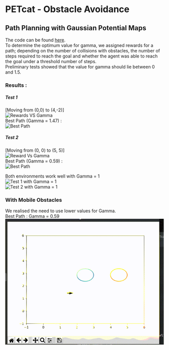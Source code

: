 # PETcat - Obstacle Avoidance

## Path Planning with Gaussian Potential Maps
The code can be found <a href = "/obs-avd">here</a>.</br>
To determine the optimum value for gamma, we assigned rewards for a path; depending on the number of collisions with obstacles, the number of steps required to reach the goal and whether the agent was able to reach the goal under a threshold number of steps.</br>
Preliminary tests showed that the value for gamma should lie between 0 and 1.5.</br>
### Results :
##### Test 1 
[Moving from (0,0) to (4,-2)]</br>
![Rewards VS Gamma](obs-avd/RewardsVsGamma1.png)</br>
  Best Path (Gamma = 1.47) : </br>
![Best Path](obs-avd/BestPath1.png)</br>

##### Test 2
[Moving from (0, 0) to (5, 5)] </br>
![Reward Vs Gamma](obs-avd/RvsG2.png)</br>
  Best Path (Gamma = 0.59) : </br>
![Best Path](obs-avd/BestPath2.png)</br>

Both environments work well with Gamma = 1 </br>
![Test 1 with Gamma = 1](obs-avd/T1_Gas1.png)</br>
![Test 2 with Gamma = 1](obs-avd/T2_Gas1.png)</br>

### With Mobile Obstacles
We realised the need to use lower values for Gamma.</br>
Best Path : Gamma = 0.59</br>
![Results with Gamma = 0.59](obs-avd/Mobile.gif)</br>

